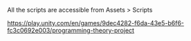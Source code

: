 All the scripts are accessible from Assets > Scripts

https://play.unity.com/en/games/9dec4282-f6da-43e5-b6f6-fc3c0692e003/programming-theory-project
